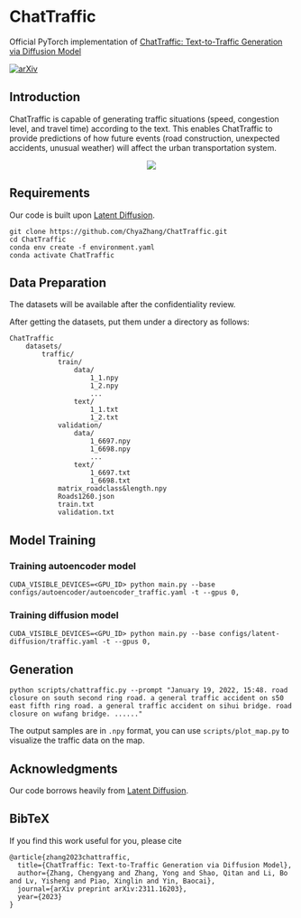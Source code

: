 # ChatTraffic
Official PyTorch implementation of [ChatTraffic: Text-to-Traffic Generation via Diffusion Model](https://arxiv.org/abs/2311.16203)

[![arXiv](https://img.shields.io/badge/arXiv-2311.16203-b31b1b.svg)](https://arxiv.org/abs/2311.16203)

## Introduction

ChatTraffic is capable of generating traffic situations (speed, congestion level, and travel time) according to the text. This enables ChatTraffic to provide predictions of how future events (road construction, unexpected accidents, unusual weather) will affect the urban transportation system.

<p align="center">
<img src=figures/1.png />
</p>


## Requirements

Our code is built upon [Latent Diffusion](https://github.com/CompVis/latent-diffusion).
```
git clone https://github.com/ChyaZhang/ChatTraffic.git
cd ChatTraffic
conda env create -f environment.yaml
conda activate ChatTraffic
```
## Data Preparation

The datasets will be available after the confidentiality review.

After getting the datasets, put them under a directory as follows:
```
ChatTraffic
    datasets/
        traffic/
            train/
                data/
                    1_1.npy
                    1_2.npy
                    ...
                text/
                    1_1.txt
                    1_2.txt
            validation/
                data/
                    1_6697.npy
                    1_6698.npy
                    ...
                text/
                    1_6697.txt
                    1_6698.txt
            matrix_roadclass&length.npy
            Roads1260.json
            train.txt
            validation.txt
```
## Model Training

### Training autoencoder model
```
CUDA_VISIBLE_DEVICES=<GPU_ID> python main.py --base configs/autoencoder/autoencoder_traffic.yaml -t --gpus 0,  
```
### Training diffusion model
```
CUDA_VISIBLE_DEVICES=<GPU_ID> python main.py --base configs/latent-diffusion/traffic.yaml -t --gpus 0,
```

## Generation
```
python scripts/chattraffic.py --prompt "January 19, 2022, 15:48. road closure on south second ring road. a general traffic accident on s50 east fifth ring road. a general traffic accident on sihui bridge. road closure on wufang bridge. ......"
```

The output samples are in `.npy` format, you can use `scripts/plot_map.py` to visualize the traffic data on the map.




## Acknowledgments

Our code borrows heavily from [Latent Diffusion](https://github.com/CompVis/latent-diffusion).

## BibTeX

If you find this work useful for you, please cite
```
@article{zhang2023chattraffic,
  title={ChatTraffic: Text-to-Traffic Generation via Diffusion Model},
  author={Zhang, Chengyang and Zhang, Yong and Shao, Qitan and Li, Bo and Lv, Yisheng and Piao, Xinglin and Yin, Baocai},
  journal={arXiv preprint arXiv:2311.16203},
  year={2023}
}
```
